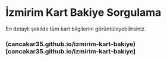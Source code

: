 # İzmirim Kart Bakiye Sorgulama

En detaylı şekilde tüm kart bilgilerini görüntüleyebilirsiniz.

### (cancakar35.github.io/izmirim-kart-bakiye)[cancakar35.github.io/izmirim-kart-bakiye]
